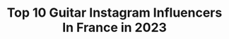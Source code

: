 ---
title: Top 10 Guitar Instagram Influencers In France in 2023
description: >-
  Find top guitar Instagram influencers in France in 2023. Most popular hashtags: #music #guitarplayer #gibsonguitar #guitarlife.
platform: Instagram
hits: 181
text_top: Discover the best Instagram profiles on inBeat.
text_bottom: Our database holds 181 Instagram influencers like this in France for you to contact.
profiles:
  - username: "yasmine_taleb.off"
    fullname: >-
      Yasmine Taleb
    bio: >-
      Algerienne 🇩🇿 Kabyle 😍 Chanteuse 🎤🎙❤ Guitariste 🎸🎧💕 Candidate de Alhan wa chabab 8🎶🎼 Master 2 en Anglais 📖📚 Fb👥: Yasmine Taleb ❤ Chaine Youtube ☟☟🎶♬
    location: "France"
    followers: 27159
    engagement: 551
    commentsToLikes: 0.033834
    id: ck14jx57ammt90i19vic7p6sd
    verified: false
    hashtags: "#libert, #beyou, #positivevibes, #femmekabyle"
  - username: "guillaumemuschalle"
    fullname: >-
      Guillaume Muschalle
    bio: >-
      🎸🇫🇷guitarist|filmmaker @daddarioandco @jackywalraet @chillhopmusic @dangelicony ´s Artist @solofficiel @verziclement #guitar #jazz #soul
    location: "France"
    followers: 15754
    engagement: 372
    commentsToLikes: 0.053466
    id: ck136kelq6xqk0i19u90uvqu7
    verified: false
    hashtags: "#lickoftheday, #guitartone, #mydangelico, #talentedmusicians"
  - username: "whilewild"
    fullname: >-
      WhileWild
    bio: >-
      🔸Music and video producer 🎙🎬 🔹I do all my songs & videos by myself 🔸Pianist/Guitarist/Singer-Songwriter 🔹 Latest song ⤵ ➡ FLY AWAY out now!
    location: "France"
    followers: 28170
    engagement: 406
    commentsToLikes: 0.042362
    id: ck601hth4fimg0i14lynjxqfr
    verified: false
    hashtags: "#ramadanmubarak, #ramadan2020, #pianist, #dog"
  - username: "thejoestorm"
    fullname: >-
      Joe Hottinger
    bio: >-
      Guitars, Pictures 🔴, and Rock N Roll. 🎉🎉 See a photo you like? Get it as a Print ⤵️
    location: "France"
    followers: 51702
    engagement: 369
    commentsToLikes: 0.013524
    id: ck0vytky75pie0i19sgug6b13
    verified: true
    hashtags: "#leicamp, #hasselblad500cm, #ilfordhp5, #leicam10p"
  - username: "tatematsurifuji"
    fullname: >-
      tatematsurifuji
    bio: >-
      Pics of my personal Gibson guitars @gibsonguitar @gibsoncustom #gibsonlespaul from Japan 🇯🇵
    location: "France"
    followers: 8700
    engagement: 1554
    commentsToLikes: 0.023883
    id: ck6ubii6p9s6k0j71lull2r3i
    verified: false
    hashtags: "#gibsonlespaul, #lespaulforum, #gibsonsofinstagram, #floor"
  - username: "samplaysmusic_"
    fullname: >-
      Sam | Guitar Player
    bio: >-
      🇫🇷 23 - French guitarist 🎸 ⚡️covers / lessons and gear 🎼 🎵 artist for @guitarpro_official | @covenantcables | @blackkatdevices 🎵
    location: "France"
    followers: 39244
    engagement: 419
    commentsToLikes: 0.040769
    id: ck0w6238u6jwe0i19cx56g1f2
    verified: false
    hashtags: "#guitarras, #guitargear, #guitarshare, #bluesguitar"
  - username: "franck_semonin"
    fullname: >-
      Franck Sémonin
    bio: >-
      - Acteur - Réalisateur Film Communication - Guitariste - Chanteur
    location: "France"
    followers: 12645
    engagement: 797
    commentsToLikes: 0.048600
    id: ck14ipkrogl8w0i191sp81pb7
    verified: false
    hashtags: "#sectionderecherches, #prostate, #friends, #testicule"
  - username: "rockloeyt"
    fullname: >-
      Rockloe
    bio: >-
      22 yo 400K on YouTube Guitarist for @roulezjeunessemusic ▶️ "Play it fuckin' loud!" 🤘🏼
    location: "France"
    followers: 100209
    engagement: 893
    commentsToLikes: 0.024953
    id: ck55p5azx9uc20i112c7c3siv
    verified: false
    hashtags: "#vulfpeck, #letusflysolo, #lagrangesolo, #daddarioautolock"
  - username: "rickgraham"
    fullname: >-
      Rick Graham
    bio: >-
      📩rickgguitar@gmail.com 👇Visit my website for guitar lessons
    location: "France"
    followers: 149573
    engagement: 351
    commentsToLikes: 0.019519
    id: ck0vvxt3zr93y0i19kuno990c
    verified: false
    hashtags: "#practice, #gram, #tbt, #blue"
  - username: "sofieveieguitar"
    fullname: >-
      Sofie Veie 🎸
    bio: >-
      contact for gigs, tours, remote sessions: sofieveieguitar@gmail.com 📍London 🎸 Session guitarist Spotify playlist 👇👇
    location: "France"
    followers: 8057
    engagement: 1091
    commentsToLikes: 0.063248
    id: ck9wfopovpt1o0j78u8c63z90
    verified: false
    hashtags: "#blackouttuesday, #dualipa, #futurenostalgia, #breakmyheart"
---